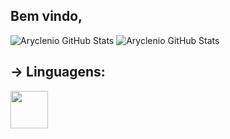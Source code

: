 ## Bem vindo, 

![Aryclenio GitHub Stats](https://github-readme-stats.vercel.app/api?username=EdsonAugusto&show_icons=true&theme=github_dark)
![Aryclenio GitHub Stats](https://github-readme-stats.vercel.app/api/top-langs/?username=EdsonAugusto&theme=github_dark)


## → Linguagens:
<code><img height="60" src="https://www.pngwing.com/pt/free-png-neumr"></code>
<!--
**EdsonAugusto/EdsonAugusto** is a ✨ _special_ ✨ repository because its `README.md` (this file) appears on your GitHub profile.

Here are some ideas to get you started:

- 🔭 I’m currently working on ...
- 🌱 I’m currently learning ...
- 👯 I’m looking to collaborate on ...
- 🤔 I’m looking for help with ...
- 💬 Ask me about ...
- 📫 How to reach me: ...
- 😄 Pronouns: ...
- ⚡ Fun fact: ...
-->
